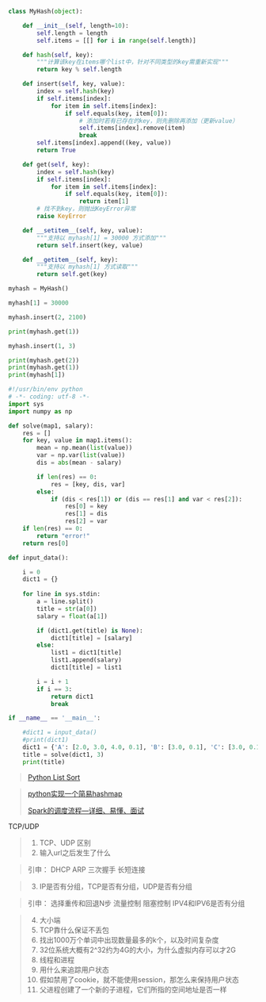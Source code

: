 ```python
class MyHash(object):

    def __init__(self, length=10):
        self.length = length
        self.items = [[] for i in range(self.length)]

    def hash(self, key):
        """计算该key在items哪个list中，针对不同类型的key需重新实现"""
        return key % self.length

    def insert(self, key, value):
        index = self.hash(key)
        if self.items[index]:
            for item in self.items[index]:
                if self.equals(key, item[0]):
                    # 添加时若有已存在的key，则先删除再添加（更新value）
                    self.items[index].remove(item)
                    break
        self.items[index].append((key, value))
        return True

    def get(self, key):
        index = self.hash(key)
        if self.items[index]:
            for item in self.items[index]:
                if self.equals(key, item[0]):
                    return item[1]
        # 找不到key，则抛出KeyError异常
        raise KeyError

    def __setitem__(self, key, value):
        """支持以 myhash[1] = 30000 方式添加"""
        return self.insert(key, value)

    def __getitem__(self, key):
        """支持以 myhash[1] 方式读取"""
        return self.get(key)

myhash = MyHash()

myhash[1] = 30000

myhash.insert(2, 2100)

print(myhash.get(1))

myhash.insert(1, 3)

print(myhash.get(2))
print(myhash.get(1))
print(myhash[1])
```


```py
#!/usr/bin/env python
# -*- coding: utf-8 -*-
import sys
import numpy as np

def solve(map1, salary):
    res = []
    for key, value in map1.items():
        mean = np.mean(list(value))
        var = np.var(list(value))
        dis = abs(mean - salary)

        if len(res) == 0:
            res = [key, dis, var]
        else:
            if (dis < res[1]) or (dis == res[1] and var < res[2]):
                res[0] = key
                res[1] = dis
                res[2] = var
    if len(res) == 0:
        return "error!"
    return res[0]

def input_data():

    i = 0
    dict1 = {}
    
    for line in sys.stdin:
        a = line.split()
        title = str(a[0])
        salary = float(a[1])

        if (dict1.get(title) is None):
            dict1[title] = [salary]
        else:
            list1 = dict1[title]
            list1.append(salary)
            dict1[title] = list1

        i = i + 1
        if i == 3:
            return dict1
            break

if __name__ == '__main__':

    #dict1 = input_data()
    #print(dict1)
    dict1 = {'A': [2.0, 3.0, 4.0, 0.1], 'B': [3.0, 0.1], 'C': [3.0, 0.1]}
    title = solve(dict1, 3)
    print(title)
```

> [Python List Sort](http://www.runoob.com/python/att-list-sort.html)

> [python实现一个简易hashmap](https://www.jianshu.com/p/a4ff3d9d5776)
> 
> [Spark的调度流程—详细、易懂、面试](https://blog.csdn.net/BigData_Mining/article/details/80743921)

TCP/UDP

> 1. TCP、UDP 区别 
> 2. 输入url之后发生了什么 

> 引申： 
> DHCP 
> ARP 
> 三次握手 
> 长短连接 

> 3. IP是否有分组，TCP是否有分组，UDP是否有分组 

> 引申： 
> 选择重传和回退N步 
> 流量控制 
> 阻塞控制 
> IPV4和IPV6是否有分组 

> 4. 大小端 
> 5. TCP靠什么保证不丢包 
> 6. 找出1000万个单词中出现数量最多的k个，以及时间复杂度 
> 7. 32位系统大概有2^32约为4G的大小，为什么虚拟内存可以才2G 
> 8. 线程和进程 
> 9. 用什么来追踪用户状态 
> 10. 假如禁用了cookie，就不能使用session，那怎么来保持用户状态 
> 11. 父进程创建了一个新的子进程，它们所指的空间地址是否一样
